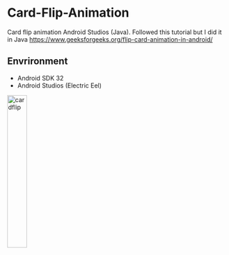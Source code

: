 # Card-Flip-Animation
Card flip animation Android Studios (Java).
Followed this tutorial but I did it in Java
https://www.geeksforgeeks.org/flip-card-animation-in-android/

## Envrironment
- Android SDK 32
- Android Studios (Electric Eel)


<!-- ![cardflip](https://github.com/lumnaw11/CardFlipAnimation/assets/122884728/1d7fb19b-6f1e-415f-8f4a-be9114920297) -->
<img src="https://github.com/lumnaw11/CardFlipAnimation/assets/122884728/1d7fb19b-6f1e-415f-8f4a-be9114920297" width=30% alt="cardflip">
